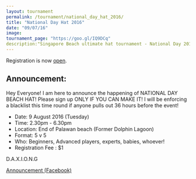 ```yaml
---
layout: tournament
permalink: /tournament/national_day_hat_2016/
title: "National Day Hat 2016"
date: "09/07/16"
image:
tournament_page: "https://goo.gl/IQ9DCq"
description:"Singapore Beach ultimate hat tournament - National Day 2016"
---
```


Registration is now [open](https://goo.gl/IQ9DCq).

## Announcement:
Hey Everyone!
I am here to announce the happening of NATIONAL DAY BEACH HAT! Please sign up ONLY IF YOU CAN MAKE IT!
I will be enforcing a blacklist this time round if anyone pulls out 36 hours before the event!

* Date: 9 August 2016 (Tuesday)
* Time: 2.30pm - 6.30pm
* Location: End of Palawan beach (Former Dolphin Lagoon)
* Format: 5 v 5
* Who: Beginners, Advanced players, experts, babies, whoever!
* Registration Fee : $1

D.A.X.I.O.N.G

[Announcement (Facebook)](https://www.facebook.com/groups/singaporeultimate/permalink/1229781950400211/)
